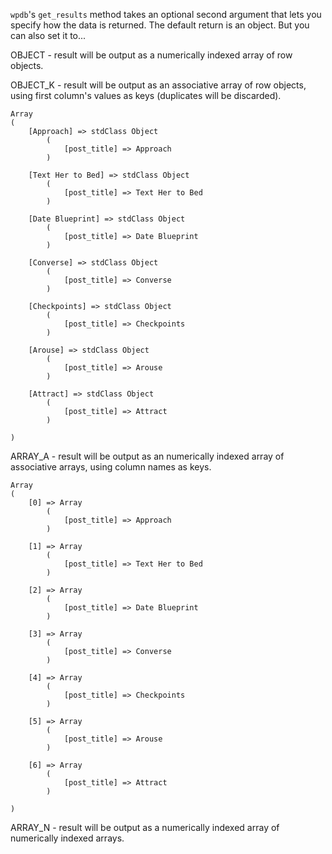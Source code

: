 `wpdb`'s `get_results` method takes an optional second argument that lets you specify how the data is returned. The default return is an object. But you can also set it to...

OBJECT - result will be output as a numerically indexed array of row objects.

OBJECT_K - result will be output as an associative array of row objects, using first column's values as keys (duplicates will be discarded).

```
Array
(
    [Approach] => stdClass Object
        (
            [post_title] => Approach
        )

    [Text Her to Bed] => stdClass Object
        (
            [post_title] => Text Her to Bed
        )

    [Date Blueprint] => stdClass Object
        (
            [post_title] => Date Blueprint
        )

    [Converse] => stdClass Object
        (
            [post_title] => Converse
        )

    [Checkpoints] => stdClass Object
        (
            [post_title] => Checkpoints
        )

    [Arouse] => stdClass Object
        (
            [post_title] => Arouse
        )

    [Attract] => stdClass Object
        (
            [post_title] => Attract
        )

)
```

ARRAY_A - result will be output as an numerically indexed array of associative arrays, using column names as keys.
```
Array
(
    [0] => Array
        (
            [post_title] => Approach
        )

    [1] => Array
        (
            [post_title] => Text Her to Bed
        )

    [2] => Array
        (
            [post_title] => Date Blueprint
        )

    [3] => Array
        (
            [post_title] => Converse
        )

    [4] => Array
        (
            [post_title] => Checkpoints
        )

    [5] => Array
        (
            [post_title] => Arouse
        )

    [6] => Array
        (
            [post_title] => Attract
        )

)
```
ARRAY_N - result will be output as a numerically indexed array of numerically indexed arrays.